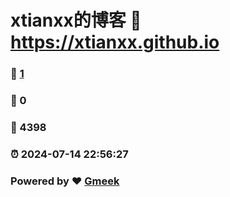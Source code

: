 # xtianxx的博客 :link: https://xtianxx.github.io 
### :page_facing_up: [1](https://xtianxx.github.io/tag.html) 
### :speech_balloon: 0 
### :hibiscus: 4398 
### :alarm_clock: 2024-07-14 22:56:27 
### Powered by :heart: [Gmeek](https://github.com/Meekdai/Gmeek)
